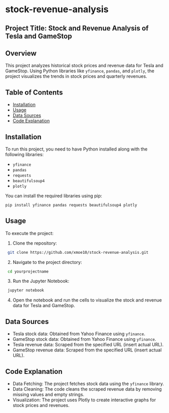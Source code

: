 # stock-revenue-analysis
## Project Title: Stock and Revenue Analysis of Tesla and GameStop

## Overview
This project analyzes historical stock prices and revenue data for Tesla and GameStop. Using Python libraries like `yfinance`, `pandas`, and `plotly`, the project visualizes the trends in stock prices and quarterly revenues.

## Table of Contents
- [Installation](#installation)
- [Usage](#usage)
- [Data Sources](#data-sources)
- [Code Explanation](#code-explanation)


## Installation
To run this project, you need to have Python installed along with the following libraries:
- `yfinance`
- `pandas`
- `requests`
- `beautifulsoup4`
- `plotly`

You can install the required libraries using pip:
```bash
pip install yfinance pandas requests beautifulsoup4 plotly
```
## Usage
To execute the project:

  1. Clone the repository:
   ```bash
    git clone https://github.com/xmoe10/stock-revenue-analysis.git
```
 2. Navigate to the project directory:
   ```bash
    cd yourprojectname
   ```
3. Run the Jupyter Notebook:
```bash
 jupyter notebook
  ```
4. Open the notebook and run the cells to visualize the stock and revenue data for Tesla and GameStop.



## Data Sources
- Tesla stock data: Obtained from Yahoo Finance using `yfinance`.
- GameStop stock data: Obtained from Yahoo Finance using `yfinance`.
- Tesla revenue data: Scraped from the specified URL (insert actual URL).
- GameStop revenue data: Scraped from the specified URL (insert actual URL).
## Code Explanation
- Data Fetching: The project fetches stock data using the `yfinance` library.
- Data Cleaning: The code cleans the scraped revenue data by removing missing values and empty strings.
- Visualization: The project uses Plotly to create interactive graphs for stock prices and revenues.
